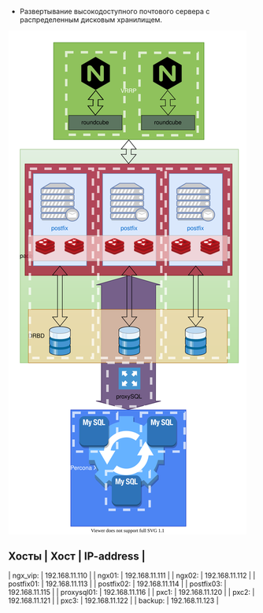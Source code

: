 * Развертывание высокодоступного почтового сервера с распределенным дисковым хранилищем.


![otus-project.svg](./otus-project.svg)


Хосты
| Хост | IP-address |
---------------------
| ngx_vip: | 192.168.11.110 |
| ngx01: | 192.168.11.111 |
| ngx02: | 192.168.11.112 |
| postfix01: | 192.168.11.113 |
| postfix02: | 192.168.11.114 |
| postfix03: | 192.168.11.115 |
| proxysql01: | 192.168.11.116 |
| pxc1: | 192.168.11.120 |
| pxc2: | 192.168.11.121 |
| pxc3: | 192.168.11.122 |
| backup: | 192.168.11.123 |
